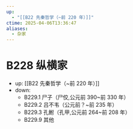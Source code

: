 ```yaml
---
up:
  - "[[B22 先秦哲学（~前 220 年）]]"
ctime: 2025-04-06T13:36:47
aliases:
  - 杂家
---
```


# B228 纵横家

- up: [[B22 先秦哲学（~前 220 年）]]
- down:	
	- B229.1 尸子（尸佼,公元前 390~前 330 年）
	- B229.2 吕不韦（公元前？~前 235 年）
	- B229.3 孔鲋（孔甲,公元前 264~前 208 年）
	- B229.9 其他
	
